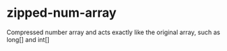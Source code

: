 # zipped-num-array
Compressed number array and acts exactly like the original array, such as long[] and int[]
